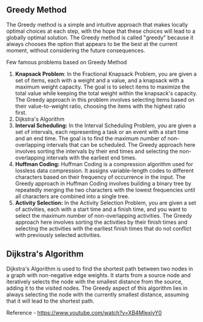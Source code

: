 ## Greedy Method
The Greedy method is a simple and intuitive approach that makes locally optimal choices at each step, with the hope that these choices will lead to a globally optimal solution. The Greedy method is called "greedy" because it always chooses the option that appears to be the best at the current moment, without considering the future consequences.

Few famous problems based on Greedy Method
1. **Knapsack Problem**: In the Fractional Knapsack Problem, you are given a set of items, each with a weight and a value, and a knapsack with a maximum weight capacity. The goal is to select items to maximize the total value while keeping the total weight within the knapsack's capacity. The Greedy approach in this problem involves selecting items based on their value-to-weight ratio, choosing the items with the highest ratio first.
2. Dijkstra's Algorithm
3. **Interval Scheduling:** In the Interval Scheduling Problem, you are given a set of intervals, each representing a task or an event with a start time and an end time. The goal is to find the maximum number of non-overlapping intervals that can be scheduled. The Greedy approach here involves sorting the intervals by their end times and selecting the non-overlapping intervals with the earliest end times.
4. **Huffman Coding:** Huffman Coding is a compression algorithm used for lossless data compression. It assigns variable-length codes to different characters based on their frequency of occurrence in the input. The Greedy approach in Huffman Coding involves building a binary tree by repeatedly merging the two characters with the lowest frequencies until all characters are combined into a single tree.
5. **Activity Selection:** In the Activity Selection Problem, you are given a set of activities, each with a start time and a finish time, and you want to select the maximum number of non-overlapping activities. The Greedy approach here involves sorting the activities by their finish times and selecting the activities with the earliest finish times that do not conflict with previously selected activities.



## Dijkstra's Algorithm
Dijkstra's Algorithm is used to find the shortest path between two nodes in a graph with non-negative edge weights. It starts from a source node and iteratively selects the node with the smallest distance from the source, adding it to the visited nodes. The Greedy aspect of this algorithm lies in always selecting the node with the currently smallest distance, assuming that it will lead to the shortest path.





Reference - https://www.youtube.com/watch?v=XB4MIexjvY0

